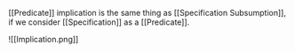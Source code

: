[[Predicate]] implication is the same thing as [[Specification Subsumption]], if we consider [[Specification]] as a [[Predicate]].

![[Implication.png]]